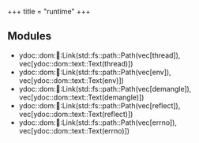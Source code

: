 +++
title = "runtime"
+++
## Modules

+ ydoc::dom::link::Link(std::fs::path::Path(vec[thread]), vec[ydoc::dom::text::Text(thread)])
+ ydoc::dom::link::Link(std::fs::path::Path(vec[env]), vec[ydoc::dom::text::Text(env)])
+ ydoc::dom::link::Link(std::fs::path::Path(vec[demangle]), vec[ydoc::dom::text::Text(demangle)])
+ ydoc::dom::link::Link(std::fs::path::Path(vec[reflect]), vec[ydoc::dom::text::Text(reflect)])
+ ydoc::dom::link::Link(std::fs::path::Path(vec[errno]), vec[ydoc::dom::text::Text(errno)])


